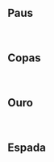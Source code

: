 <!DOCTYPE html>
<html lang="pt-br">

<head>
    <meta charset="UTF-8">
    <meta name="viewport" content="width=device-width, initial-scale=1.0">
    <title>Cartas</title>
    <link rel="stylesheet" href="style.css">
</head>

<body>
    <main>
        <section class="black">
            <h1>Paus</h1>
            <img src="cartas/1011.jpg" id="c1011" alt="">
            <img src="cartas/1021.jpg" id="c1021" alt="">
            <img src="cartas/1031.jpg" id="c1031" alt="">
            <img src="cartas/1041.jpg" id="c1041" alt="">
            <img src="cartas/1051.jpg" id="c1051" alt="">
            <img src="cartas/1061.jpg" id="c1061" alt="">
            <img src="cartas/1071.jpg" id="c1071" alt="">
            <img src="cartas/1081.jpg" id="c1081" alt="">
            <img src="cartas/1091.jpg" id="c1091" alt="">
            <img src="cartas/1101.jpg" id="c1101" alt="">
            <img src="cartas/1111.jpg" id="c1111" alt="">
            <img src="cartas/1121.jpg" id="c1121" alt="">
            <img src="cartas/1131.jpg" id="c1131" alt="">
        </section>
        <section class="red">
            <h1>Copas</h1>
            <img src="cartas/3011.jpg" id="c3011" alt="">
            <img src="cartas/3021.jpg" id="c3021" alt="">
            <img src="cartas/3031.jpg" id="c3031" alt="">
            <img src="cartas/3041.jpg" id="c3041" alt="">
            <img src="cartas/3051.jpg" id="c3051" alt="">
            <img src="cartas/3061.jpg" id="c3061" alt="">
            <img src="cartas/3071.jpg" id="c3071" alt="">
            <img src="cartas/3081.jpg" id="c3081" alt="">
            <img src="cartas/3091.jpg" id="c3091" alt="">
            <img src="cartas/3101.jpg" id="c3101" alt="">
            <img src="cartas/3111.jpg" id="c3111" alt="">
            <img src="cartas/3121.jpg" id="c3121" alt="">
            <img src="cartas/3131.jpg" id="c3131" alt="">
        </section>
    </main>
    <main>
        <section class="red">
            <h1>Ouro</h1>
            <img src="cartas/2021.jpg" id="c2021" alt="">
            <img src="cartas/2011.jpg" id="c2011" alt="">
            <img src="cartas/2031.jpg" id="c2031" alt="">
            <img src="cartas/2041.jpg" id="c2041" alt="">
            <img src="cartas/2051.jpg" id="c2051" alt="">
            <img src="cartas/2061.jpg" id="c2061" alt="">
            <img src="cartas/2071.jpg" id="c2071" alt="">
            <img src="cartas/2081.jpg" id="c2081" alt="">
            <img src="cartas/2091.jpg" id="c2091" alt="">
            <img src="cartas/2101.jpg" id="c2101" alt="">
            <img src="cartas/2111.jpg" id="c2111" alt="">
            <img src="cartas/2121.jpg" id="c2121" alt="">
            <img src="cartas/2131.jpg" id="c2131" alt="">
        </section>
        <section class="black">
            <h1>Espada</h1>
            <img src="cartas/4011.jpg" id="c4011" alt="">
            <img src="cartas/4021.jpg" id="c4021" alt="">
            <img src="cartas/4031.jpg" id="c4031" alt="">
            <img src="cartas/4041.jpg" id="c4041" alt="">
            <img src="cartas/4051.jpg" id="c4051" alt="">
            <img src="cartas/4061.jpg" id="c4061" alt="">
            <img src="cartas/4071.jpg" id="c4071" alt="">
            <img src="cartas/4081.jpg" id="c4081" alt="">
            <img src="cartas/4091.jpg" id="c4091" alt="">
            <img src="cartas/4101.jpg" id="c4101" alt="">
            <img src="cartas/4111.jpg" id="c4111" alt="">
            <img src="cartas/4121.jpg" id="c4121" alt="">
            <img src="cartas/4131.jpg" id="c4131" alt="">
        </section>
    </main>
</body>

</html>
